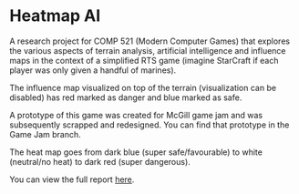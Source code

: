 # Heatmap AI

A research project for COMP 521 (Modern Computer Games) that explores the various aspects of terrain analysis, artificial intelligence and influence maps in the context of a simplified RTS game (imagine StarCraft if each player was only given a handful of marines).

The influence map visualized on top of the terrain (visualization can be disabled) has red marked as danger and blue marked as safe.

A prototype of this game was created for McGill game jam and was subsequently scrapped and redesigned. You can find that prototype in the Game Jam branch.

The heat map goes from dark blue (super safe/favourable) to white (neutral/no heat) to dark red (super dangerous).

You can view the full report [here](https://github.com/NicholasColotouros/Heatmap-AI/blob/master/Report.pdf).
